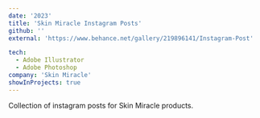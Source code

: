 ```yaml
---
date: '2023'
title: 'Skin Miracle Instagram Posts'
github: ''
external: 'https://www.behance.net/gallery/219896141/Instagram-Post'

tech:
  - Adobe Illustrator
  - Adobe Photoshop
company: 'Skin Miracle'
showInProjects: true
---
```


Collection of instagram posts for Skin Miracle products.
